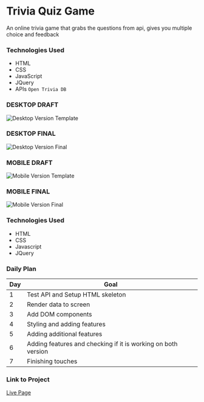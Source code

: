 # Trivia Quiz Game

An online trivia game that grabs the questions from api, gives you multiple choice and feedback 

### Technologies Used

- HTML
- CSS
- JavaScript
- JQuery
- APIs
`Open Trivia DB`

### DESKTOP DRAFT

![Desktop Version Template](https://i.imgur.com/TKPvrtw.png)

### DESKTOP FINAL

![Desktop Version Final](https://i.imgur.com/Gj00jIA.png)

### MOBILE DRAFT

![Mobile Version Template](https://i.imgur.com/sF4Bvup.png)

### MOBILE FINAL
![Mobile Version Final](https://i.imgur.com/96UfkSt.png)





### Technologies Used

- HTML
- CSS
- Javascript
- JQuery

### Daily Plan

| Day | Goal |
|-----|------|
| 1 | Test API and Setup HTML skeleton |
| 2 | Render data to screen |
| 3 | Add DOM components |
| 4 | Styling and adding features |
| 5 | Adding additional features |
| 6 | Adding features and checking if it is working on both version |
| 7 | Finishing touches |

### Link to Project
[Live Page](https://semihbsy.github.io/project1/)